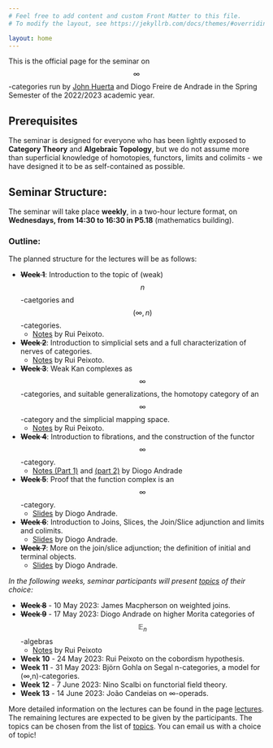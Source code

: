 ```yaml
---
# Feel free to add content and custom Front Matter to this file.
# To modify the layout, see https://jekyllrb.com/docs/themes/#overriding-theme-defaults

layout: home
---
```


This is the official page for the seminar on $$\infty$$-categories run by [John Huerta](https://math.tecnico.ulisboa.pt/~jhuerta/) and Diogo Freire de Andrade in the Spring Semester of the 2022/2023 academic year.

## Prerequisites
The seminar is designed for everyone who has been lightly exposed to **Category Theory** and **Algebraic Topology**, but we do not assume more than superficial knowledge of homotopies, functors, limits and colimits - we have designed it to be as self-contained as possible.

## Seminar Structure:
The seminar will take place **weekly**, in a two-hour lecture format, on **Wednesdays, from 14:30 to 16:30 in P5.18** (mathematics building).

### Outline:
The planned structure for the lectures will be as follows:

- ~~**Week 1**~~: Introduction to the topic of (weak) $$n$$-caetgories and $$(\infty,n)$$-categories.
  - [Notes](lectures/notes/Lecture1.pdf) by Rui Peixoto.
- ~~**Week 2**~~: Introduction to simplicial sets and a full characterization of nerves of categories.
  - [Notes](lectures/notes/Lecture2.pdf) by Rui Peixoto.
- ~~**Week 3**~~: Weak Kan complexes as $$\infty$$-categories, and suitable generalizations, the homotopy category of an $$\infty$$-category and the simplicial mapping space.
  - [Notes](lectures/notes/Lecture3.pdf) by Rui Peixoto.
- ~~**Week 4**~~: Introduction to fibrations, and the construction of the functor $$\infty$$-category.
  - [Notes (Part 1)](lectures/notes/Lecture4pt1.pdf) and [(part 2)](/lectures/notes/Lecture4pt2.pdf) by Diogo Andrade
- ~~**Week 5**~~: Proof that the function complex is an $$\infty$$-category.
  - [Slides](lectures/notes/Lecture5.pdf) by Diogo Andrade.
- ~~**Week 6**~~: Introduction to Joins, Slices, the Join/Slice adjunction and limits and colimits.
  - [Slides](lectures/notes/Lecture6.pdf) by Diogo Andrade.
- ~~**Week 7**~~: More on the join/slice adjunction; the definition of initial and terminal objects.
  - [Slides](lectures/notes/Lecture7.pdf) by Diogo Andrade.

*In the following weeks, seminar participants will present [topics](topics/) of their choice:*
- ~~**Week 8**~~ - 10 May 2023: James Macpherson on weighted joins.
- ~~**Week 9**~~ - 17 May 2023: Diogo Andrade on higher Morita categories of $$\mathbb{E}_n$$-algebras
  - [Notes](/lectures/notes/Lecture-Diogo.pdf) by Rui Peixoto
- **Week 10** - 24 May 2023: Rui Peixoto on the cobordism hypothesis.
- **Week 11** - 31 May 2023: Björn Gohla on Segal n-categories, a model for (∞,n)-categories.
- **Week 12** - 7 June 2023: Nino Scalbi on functorial field theory.
- **Week 13** - 14 June 2023: João Candeias on ∞-operads.

More detailed information on the lectures can be found in the page
[lectures](diogofd.github.io/Seminar-on-Higher-Categories/lectures/). The remaining
lectures are expected to be given by the participants. The topics can be chosen from
the list of [topics](topics/). You can email us with a choice of topic!
